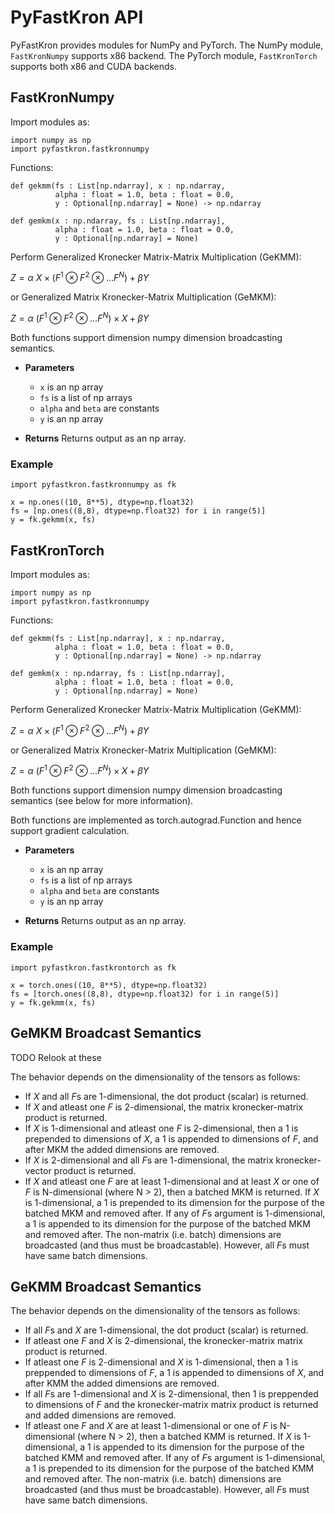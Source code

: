 # PyFastKron API

PyFastKron provides modules for NumPy and PyTorch. The NumPy module, `FastKronNumpy` supports x86 backend. The PyTorch module, `FastKronTorch` supports both x86 and CUDA backends.

## FastKronNumpy

Import modules as:

```
import numpy as np
import pyfastkron.fastkronnumpy
```

Functions:
```
def gekmm(fs : List[np.ndarray], x : np.ndarray,
          alpha : float = 1.0, beta : float = 0.0,
          y : Optional[np.ndarray] = None) -> np.ndarray

def gemkm(x : np.ndarray, fs : List[np.ndarray],
          alpha : float = 1.0, beta : float = 0.0,
          y : Optional[np.ndarray] = None)
```
Perform Generalized Kronecker Matrix-Matrix Multiplication (GeKMM):

$Z = \alpha ~ X \times \left( F^1 \otimes F^2 \otimes \dots F^N \right) + \beta Y$

or Generalized Matrix Kronecker-Matrix Multiplication (GeMKM):

$Z = \alpha ~ \left( F^1 \otimes F^2 \otimes \dots F^N \right) \times X + \beta Y$

Both functions support dimension numpy dimension broadcasting semantics.

* **Parameters**
    * `x` is an np array
    * `fs` is a list of np arrays
    * `alpha` and `beta` are constants
    * `y` is an np array

* **Returns**
    Returns output as an np array.

### Example

```
import pyfastkron.fastkronnumpy as fk

x = np.ones((10, 8**5), dtype=np.float32)
fs = [np.ones((8,8), dtype=np.float32) for i in range(5)]
y = fk.gekmm(x, fs)
```

## FastKronTorch

Import modules as:

```
import numpy as np
import pyfastkron.fastkronnumpy
```

Functions:

```
def gekmm(fs : List[np.ndarray], x : np.ndarray,
          alpha : float = 1.0, beta : float = 0.0,
          y : Optional[np.ndarray] = None) -> np.ndarray

def gemkm(x : np.ndarray, fs : List[np.ndarray],
          alpha : float = 1.0, beta : float = 0.0,
          y : Optional[np.ndarray] = None)
```
Perform Generalized Kronecker Matrix-Matrix Multiplication (GeKMM):

$Z = \alpha ~ X \times \left( F^1 \otimes F^2 \otimes \dots F^N \right) + \beta Y$

or Generalized Matrix Kronecker-Matrix Multiplication (GeMKM):

$Z = \alpha ~ \left( F^1 \otimes F^2 \otimes \dots F^N \right) \times X + \beta Y$

Both functions support dimension numpy dimension broadcasting semantics (see below for more information).

Both functions are implemented as torch.autograd.Function and hence support gradient calculation.

* **Parameters**
    * `x` is an np array
    * `fs` is a list of np arrays
    * `alpha` and `beta` are constants
    * `y` is an np array

* **Returns**
    Returns output as an np array.

### Example

```
import pyfastkron.fastkrontorch as fk

x = torch.ones((10, 8**5), dtype=np.float32)
fs = [torch.ones((8,8), dtype=np.float32) for i in range(5)]
y = fk.gekmm(x, fs)
```

## GeMKM Broadcast Semantics
TODO Relook at these

The behavior depends on the dimensionality of the tensors as follows:

* If $X$ and all $F$s are 1-dimensional, the dot product (scalar) is returned.
* If $X$ and atleast one $F$ is 2-dimensional, the matrix kronecker-matrix product is returned.
* If $X$ is 1-dimensional and atleast one $F$ is 2-dimensional, then a 1 is prepended to dimensions of $X$, a 1 is appended to dimensions of $F$, and after MKM the added dimensions are removed.
* If $X$ is 2-dimensional and all $F$s are 1-dimensional, the matrix kronecker-vector product is returned.
* If $X$ and atleast one $F$ are at least 1-dimensional and at least $X$ or one of $F$ is N-dimensional (where N > 2), then a batched MKM is returned. If $X$ is 1-dimensional, a 1 is prepended to its dimension for the purpose of the batched MKM and removed after. If any of $F$s argument is 1-dimensional, a 1 is appended to its dimension for the purpose of the batched MKM and removed after. The non-matrix (i.e. batch) dimensions are broadcasted (and thus must be broadcastable). However, all $F$s must have same batch dimensions.

## GeKMM Broadcast Semantics

The behavior depends on the dimensionality of the tensors as follows:

* If all $F$s and $X$ are 1-dimensional, the dot product (scalar) is returned.
* If atleast one $F$ and $X$ is 2-dimensional, the kronecker-matrix matrix product is returned.
* If atleast one $F$ is 2-dimensional and $X$ is 1-dimensional, then a 1 is preppended to dimensions of $F$, a 1 is appended to dimensions of $X$, and after KMM the added dimensions are removed.
* If all $F$s are 1-dimensional and $X$ is 2-dimensional, then 1 is preppended to dimensions of $F$ and the kronecker-matrix matrix product is returned and added dimensions are removed.
* If atleast one $F$ and $X$ are at least 1-dimensional or one of $F$ is N-dimensional (where N > 2), then a batched KMM is returned. If $X$ is 1-dimensional, a 1 is appended to its dimension for the purpose of the batched KMM and removed after. If any of $F$s argument is 1-dimensional, a 1 is prepended to its dimension for the purpose of the batched KMM and removed after. The non-matrix (i.e. batch) dimensions are broadcasted (and thus must be broadcastable). However, all $F$s must have same batch dimensions.